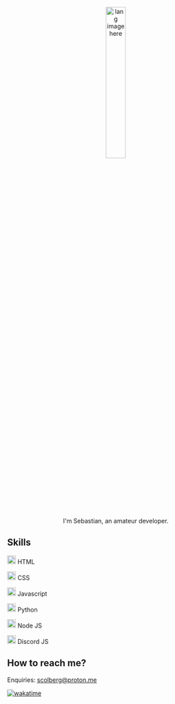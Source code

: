 <p align="center"><img width="30%" src="https://github.com/alansmathew/alansmathew/raw/master/lang.gif" alt="lang image here" /></p>

<p align="center">I'm Sebastian, an amateur developer.</p>

## Skills
<img width="20" src="https://external-content.duckduckgo.com/iu/?u=https%3A%2F%2Flogos-download.com%2Fwp-content%2Fuploads%2F2017%2F07%2FHTML5_badge.png&f=1&nofb=1" /> HTML

<img width="20" src="https://www.vectorlogo.zone/logos/w3_css/w3_css-icon.svg" /> CSS 

<img width="20" src="https://upload.wikimedia.org/wikipedia/commons/thumb/9/99/Unofficial_JavaScript_logo_2.svg/640px-Unofficial_JavaScript_logo_2.svg.png" /> Javascript

<img width="20" src="https://external-content.duckduckgo.com/iu/?u=https%3A%2F%2Flogos-download.com%2Fwp-content%2Fuploads%2F2016%2F10%2FPython_logo_icon.png&f=1&nofb=1" /> Python

<img width="20" src="https://upload.wikimedia.org/wikipedia/commons/thumb/d/d9/Node.js_logo.svg/1280px-Node.js_logo.svg.png" /> Node JS

<img width="20" src="https://discord.js.org/android-chrome-192x192.png" /> Discord JS

## How to reach me?
Enquiries: scolberg@proton.me

[![wakatime](https://wakatime.com/badge/user/f175f13d-3630-40ba-92dd-e97a5ac458ea.svg)](https://wakatime.com/@f175f13d-3630-40ba-92dd-e97a5ac458ea)
